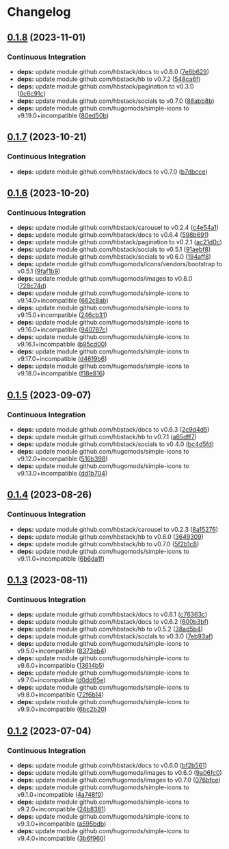 # Changelog

## [0.1.8](https://github.com/hbstack/docs/compare/modules/twikoo/v0.1.7...modules/twikoo/v0.1.8) (2023-11-01)


### Continuous Integration

* **deps:** update module github.com/hbstack/docs to v0.8.0 ([7e6b629](https://github.com/hbstack/docs/commit/7e6b629ac726c595371bf73c65402114c70053e1))
* **deps:** update module github.com/hbstack/hb to v0.7.2 ([548ca6f](https://github.com/hbstack/docs/commit/548ca6f5d876705e0f32badab9f4e767862b9d2e))
* **deps:** update module github.com/hbstack/pagination to v0.3.0 ([0c6c91c](https://github.com/hbstack/docs/commit/0c6c91c3e986f3a552132dee2d57c99cd9b4a773))
* **deps:** update module github.com/hbstack/socials to v0.7.0 ([88abb8b](https://github.com/hbstack/docs/commit/88abb8bb3dad30d9160328411ff22bcb14449abb))
* **deps:** update module github.com/hugomods/simple-icons to v9.19.0+incompatible ([80ed50b](https://github.com/hbstack/docs/commit/80ed50b6b092c81b0f9b662e5ee804baf45fbcf3))

## [0.1.7](https://github.com/hbstack/docs/compare/modules/twikoo/v0.1.6...modules/twikoo/v0.1.7) (2023-10-21)


### Continuous Integration

* **deps:** update module github.com/hbstack/docs to v0.7.0 ([b7dbcce](https://github.com/hbstack/docs/commit/b7dbcce85a2b8d715e1a1c3650091fc23eaf4622))

## [0.1.6](https://github.com/hbstack/docs/compare/modules/twikoo/v0.1.5...modules/twikoo/v0.1.6) (2023-10-20)


### Continuous Integration

* **deps:** update module github.com/hbstack/carousel to v0.2.4 ([c4e54a1](https://github.com/hbstack/docs/commit/c4e54a14b0040e2dbd37b9797194a221f0e1578e))
* **deps:** update module github.com/hbstack/docs to v0.6.4 ([598b691](https://github.com/hbstack/docs/commit/598b691a2a052434dd3716c3d20e14d52b702b68))
* **deps:** update module github.com/hbstack/pagination to v0.2.1 ([ac21d0c](https://github.com/hbstack/docs/commit/ac21d0c82c6eee0a2ab82aa67914066671bd469a))
* **deps:** update module github.com/hbstack/socials to v0.5.1 ([91aebf8](https://github.com/hbstack/docs/commit/91aebf8cd210e723860d390be0fd4e57bc3ad01b))
* **deps:** update module github.com/hbstack/socials to v0.6.0 ([194aff8](https://github.com/hbstack/docs/commit/194aff8f80774d894669f626cc66cf01bce5521c))
* **deps:** update module github.com/hugomods/icons/vendors/bootstrap to v0.5.1 ([9faf1b9](https://github.com/hbstack/docs/commit/9faf1b9976e89ed9a6ff381dccf135e68a77965d))
* **deps:** update module github.com/hugomods/images to v0.8.0 ([728c74d](https://github.com/hbstack/docs/commit/728c74d5ce54e7dc37d2a07a3abcc9a20cfba99e))
* **deps:** update module github.com/hugomods/simple-icons to v9.14.0+incompatible ([662c8ab](https://github.com/hbstack/docs/commit/662c8ab678a80e3c942799c6e54cafdcd9abdd63))
* **deps:** update module github.com/hugomods/simple-icons to v9.15.0+incompatible ([246cb31](https://github.com/hbstack/docs/commit/246cb31a9bc673d99be707cfe4d03f846c3dcc71))
* **deps:** update module github.com/hugomods/simple-icons to v9.16.0+incompatible ([940787c](https://github.com/hbstack/docs/commit/940787cefc8e9d0c300e2ea44e5216c914cd2b7e))
* **deps:** update module github.com/hugomods/simple-icons to v9.16.1+incompatible ([b95cd00](https://github.com/hbstack/docs/commit/b95cd005f893d48a37b180a067095deba5ced3cf))
* **deps:** update module github.com/hugomods/simple-icons to v9.17.0+incompatible ([d4619b6](https://github.com/hbstack/docs/commit/d4619b6b91cdfa47301ef4d07b4765d8658ee9bb))
* **deps:** update module github.com/hugomods/simple-icons to v9.18.0+incompatible ([f18e816](https://github.com/hbstack/docs/commit/f18e81693216517d57b96c2e3e92f08a6f11a230))

## [0.1.5](https://github.com/hbstack/docs/compare/modules/twikoo/v0.1.4...modules/twikoo/v0.1.5) (2023-09-07)


### Continuous Integration

* **deps:** update module github.com/hbstack/docs to v0.6.3 ([2c9d4d5](https://github.com/hbstack/docs/commit/2c9d4d5130a966793eb0eb641395b3da8269df9d))
* **deps:** update module github.com/hbstack/hb to v0.7.1 ([a65dff7](https://github.com/hbstack/docs/commit/a65dff7ff57f3aeee74ee68a1c240efad91f2057))
* **deps:** update module github.com/hbstack/socials to v0.4.0 ([bc4d5fd](https://github.com/hbstack/docs/commit/bc4d5fd0d1bfadda68b7d7ac156dde50f1e47b33))
* **deps:** update module github.com/hugomods/simple-icons to v9.12.0+incompatible ([516b398](https://github.com/hbstack/docs/commit/516b398f425d41627cc3b5bc9d627d66e25cb1a3))
* **deps:** update module github.com/hugomods/simple-icons to v9.13.0+incompatible ([dd1b704](https://github.com/hbstack/docs/commit/dd1b704b953689901a506829e1af8c888905d6c2))

## [0.1.4](https://github.com/hbstack/docs/compare/modules/twikoo/v0.1.3...modules/twikoo/v0.1.4) (2023-08-26)


### Continuous Integration

* **deps:** update module github.com/hbstack/carousel to v0.2.3 ([8a15276](https://github.com/hbstack/docs/commit/8a15276f2b4e15a22c4b08c31d543904fb1fd3b7))
* **deps:** update module github.com/hbstack/hb to v0.6.0 ([3649309](https://github.com/hbstack/docs/commit/3649309db8a5aafc239ad24444bcc816798ea07c))
* **deps:** update module github.com/hbstack/hb to v0.7.0 ([5f2b1c8](https://github.com/hbstack/docs/commit/5f2b1c8c6df552cb530c1b328ccf58e169465fdb))
* **deps:** update module github.com/hugomods/simple-icons to v9.11.0+incompatible ([6b6da1f](https://github.com/hbstack/docs/commit/6b6da1f97b5589620690115097c91836d4914d61))

## [0.1.3](https://github.com/hbstack/docs/compare/modules/twikoo/v0.1.2...modules/twikoo/v0.1.3) (2023-08-11)


### Continuous Integration

* **deps:** update module github.com/hbstack/docs to v0.6.1 ([c76363c](https://github.com/hbstack/docs/commit/c76363c502d4bccc00e1ed3d8300644912b50b4f))
* **deps:** update module github.com/hbstack/docs to v0.6.2 ([600b3bf](https://github.com/hbstack/docs/commit/600b3bfc26e43f53a9b7f57302cdda1f0add1d39))
* **deps:** update module github.com/hbstack/hb to v0.5.2 ([38ad5b4](https://github.com/hbstack/docs/commit/38ad5b4bfba6d3e5534a9970b71e1e9f5819e443))
* **deps:** update module github.com/hbstack/socials to v0.3.0 ([7eb93af](https://github.com/hbstack/docs/commit/7eb93afe9e56ec93d7dd335a195dd5fe9e9b465b))
* **deps:** update module github.com/hugomods/simple-icons to v9.5.0+incompatible ([8373eb4](https://github.com/hbstack/docs/commit/8373eb493a433b6ffa87c5779507a13a3817bbc8))
* **deps:** update module github.com/hugomods/simple-icons to v9.6.0+incompatible ([13614b5](https://github.com/hbstack/docs/commit/13614b55dee299235fb58cfcb2b9fc59e03b7562))
* **deps:** update module github.com/hugomods/simple-icons to v9.7.0+incompatible ([d0dd65e](https://github.com/hbstack/docs/commit/d0dd65ede29dea39f8686d6767f274496a4b6c64))
* **deps:** update module github.com/hugomods/simple-icons to v9.8.0+incompatible ([72f6b14](https://github.com/hbstack/docs/commit/72f6b14dc238e76e678e96c5b792c78fed240121))
* **deps:** update module github.com/hugomods/simple-icons to v9.9.0+incompatible ([6bc2b20](https://github.com/hbstack/docs/commit/6bc2b20a9e742cd2e0b00c669ba4f0701bf3a006))

## [0.1.2](https://github.com/hbstack/docs/compare/modules/twikoo/v0.1.1...modules/twikoo/v0.1.2) (2023-07-04)


### Continuous Integration

* **deps:** update module github.com/hbstack/docs to v0.6.0 ([bf2b561](https://github.com/hbstack/docs/commit/bf2b561291a72136c23a5057eb095c41bdfa015e))
* **deps:** update module github.com/hugomods/images to v0.6.0 ([9a06fc0](https://github.com/hbstack/docs/commit/9a06fc077969bfc18a65c7ac4b03178769cc2e47))
* **deps:** update module github.com/hugomods/images to v0.7.0 ([076bfce](https://github.com/hbstack/docs/commit/076bfce08de50b38597386d1437b04b12286eb06))
* **deps:** update module github.com/hugomods/simple-icons to v9.1.0+incompatible ([4a748f0](https://github.com/hbstack/docs/commit/4a748f00c850ea2070403f21840fa167e13d768d))
* **deps:** update module github.com/hugomods/simple-icons to v9.2.0+incompatible ([24b8381](https://github.com/hbstack/docs/commit/24b8381b7169b78285e78ebf6f4a1ed3fd7ee11f))
* **deps:** update module github.com/hugomods/simple-icons to v9.3.0+incompatible ([a595bdb](https://github.com/hbstack/docs/commit/a595bdb09ad24401b1385165fbdf1244804f26d3))
* **deps:** update module github.com/hugomods/simple-icons to v9.4.0+incompatible ([3b6f960](https://github.com/hbstack/docs/commit/3b6f960e3d7a9e5d1aef92d5ec0070b7daaba442))
